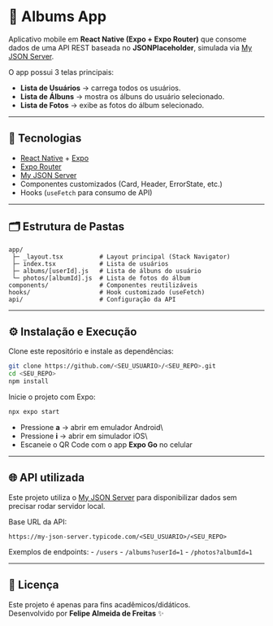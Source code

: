 # 📱 Albums App

Aplicativo mobile em **React Native (Expo + Expo Router)** que consome
dados de uma API REST baseada no **JSONPlaceholder**, simulada via [My
JSON Server](https://my-json-server.typicode.com/).

O app possui 3 telas principais:

-   **Lista de Usuários** → carrega todos os usuários.
-   **Lista de Álbuns** → mostra os álbuns do usuário selecionado.
-   **Lista de Fotos** → exibe as fotos do álbum selecionado.

------------------------------------------------------------------------

## 🚀 Tecnologias

-   [React Native](https://reactnative.dev/) + [Expo](https://expo.dev/)
-   [Expo Router](https://expo.github.io/router/docs/)
-   [My JSON Server](https://my-json-server.typicode.com/)
-   Componentes customizados (Card, Header, ErrorState, etc.)
-   Hooks (`useFetch` para consumo de API)

------------------------------------------------------------------------

## 🗂 Estrutura de Pastas

    app/
     ├─ _layout.tsx          # Layout principal (Stack Navigator)
     ├─ index.tsx            # Lista de usuários
     ├─ albums/[userId].js   # Lista de álbuns do usuário
     └─ photos/[albumId].js  # Lista de fotos do álbum
    components/              # Componentes reutilizáveis
    hooks/                   # Hook customizado (useFetch)
    api/                     # Configuração da API

------------------------------------------------------------------------

## ⚙️ Instalação e Execução

Clone este repositório e instale as dependências:

``` bash
git clone https://github.com/<SEU_USUARIO>/<SEU_REPO>.git
cd <SEU_REPO>
npm install
```

Inicie o projeto com Expo:

``` bash
npx expo start
```

-   Pressione **a** → abrir em emulador Android\
-   Pressione **i** → abrir em simulador iOS\
-   Escaneie o QR Code com o app **Expo Go** no celular

------------------------------------------------------------------------

## 🌐 API utilizada

Este projeto utiliza o [My JSON
Server](https://my-json-server.typicode.com/) para disponibilizar dados
sem precisar rodar servidor local.

Base URL da API:

    https://my-json-server.typicode.com/<SEU_USUARIO>/<SEU_REPO>

Exemplos de endpoints: - `/users` - `/albums?userId=1` -
`/photos?albumId=1`

------------------------------------------------------------------------

## 📄 Licença

Este projeto é apenas para fins acadêmicos/didáticos.\
Desenvolvido por **Felipe Almeida de Freitas** ✨
